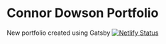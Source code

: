 # Connor Dowson Portfolio
New portfolio created using Gatsby
[![Netlify Status](https://api.netlify.com/api/v1/badges/a86a6126-5b0f-4d08-bfd2-7d487b9ea037/deploy-status)](https://app.netlify.com/sites/connordowson/deploys)
